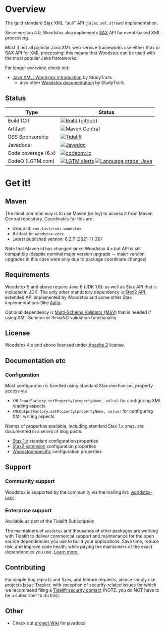 # Overview

The gold standard [Stax](https://en.wikipedia.org/wiki/StAX) XML "pull" API (`javax.xml.stream`) implementation.

Since version 4.0, Woodstox also implements [SAX](https://en.wikipedia.org/wiki/Simple_API_for_XML) API for event-based XML processing.

Most if not all popular Java XML web service frameworks use either Stax or
SAX API for XML processing: this means that Woodstox can be used with the
most popular Java frameworks.

For longer overview, check out:

* [Java XML: Woodstox Introduction](https://www.studytrails.com/2016/09/12/java-xml-woodstox-introduction/) by StudyTrails
    * also other [Woodstox documentation](https://www.studytrails.com/category/java/xml/woodstox/) by StudyTrails

## Status

| Type | Status |
| ---- | ------ |
| Build (CI) | [![Build (github)](https://github.com/FasterXML/woodstox/actions/workflows/main.yml/badge.svg)](https://github.com/FasterXML/woodstox/actions/workflows/main.yml) |
| Artifact |  [![Maven Central](https://maven-badges.herokuapp.com/maven-central/com.fasterxml.woodstox/woodstox-core/badge.svg)](https://maven-badges.herokuapp.com/maven-central/com.fasterxml.woodstox/woodstox-core/) |
| OSS Sponsorship | [![Tidelift](https://tidelift.com/badges/package/maven/com.fasterxml.woodstox:woodstox-core)](https://tidelift.com/subscription/pkg/maven-com-fasterxml-woodstox-woodstox-core?utm_source=maven-com-fasterxml-woodstox-woodstox-core&utm_medium=referral&utm_campaign=readme) |
| Javadocs | [![Javadoc](https://javadoc.io/badge/com.fasterxml.woodstox/woodstox-core.svg)](http://www.javadoc.io/doc/com.fasterxml.woodstox/woodstox-core)
| Code coverage (6.x) | [![codecov.io](https://codecov.io/github/FasterXML/woodstox/coverage.svg?branch=master)](https://codecov.io/github/FasterXML/woodstox?branch=master) |
| CodeQ (LGTM.com) | [![LGTM alerts](https://img.shields.io/lgtm/alerts/g/FasterXML/woodstox.svg?logo=lgtm&logoWidth=18)](https://lgtm.com/projects/g/FasterXML/woodstox/alerts/) [![Language grade: Java](https://img.shields.io/lgtm/grade/java/g/FasterXML/woodstox.svg?logo=lgtm&logoWidth=18)](https://lgtm.com/projects/g/FasterXML/woodstox/context:java) |

# Get it!

## Maven

The most common way is to use Maven (or Ivy) to access it from Maven Central repository.
Coordinates for this are:

* Group id: `com.fasterxml.woodstox`
* Artifact id: `woodstox-core`
* Latest published version: 6.2.7 (2021-11-20)

Note that Maven id has changed since Woodstox 4.x but API is still compatible (despite nominal major version upgrade -- major version upgrades in this case were only due to package coordinate changes)

## Requirements

Woodstox 5 and above require Java 6 (JDK 1.6); as well as Stax API that is included in JDK.
The only other mandatory dependency is [Stax2 API](../../../stax2-api), extended API implemented
by Woodstox and some other Stax implementations (like [Aalto](../../../aalto-xml).

Optional dependency is [Multi-Schema Validator (MSV)](https://github.com/kohsuke/msv) that is needed if
using XML Schema or RelaxNG validation functionality

## License

Woodstox 4.x and above licensed under [Apache 2](http://www.apache.org/licenses/LICENSE-2.0.txt) license.

## Documentation etc

### Configuration

Most configuration is handled using standard Stax mechanism, property access via

* `XMLInputFactory.setProperty(propertyName, value)` for configuring XML reading aspects
* `XMLOutputFactory.setProperty(propertyName, value)` for configuring XML writing aspects

Names of properties available, including standard Stax 1.x ones, are documented in a series of blog posts:

* [Stax 1.x](https://medium.com/@cowtowncoder/configuring-woodstox-xml-parser-basic-stax-properties-39bdf88c18ec) standard configuration properties
* [Stax2 extension](https://medium.com/@cowtowncoder/configuring-woodstox-xml-parser-stax2-properties-c80ef5a32ef1) configuration properties
* [Woodstox-specific](https://medium.com/@cowtowncoder/configuring-woodstox-xml-parser-woodstox-specific-properties-1ce5030a5173) configuration properties

## Support

### Community support

Woodstox is supported by the community via the mailing list:
[woodstox-user](https://groups.google.com/forum/#!forum/woodstox-user)

### Enterprise support

Available as part of the Tidelift Subscription.

The maintainers of `woodstox` and thousands of other packages are working with Tidelift to deliver commercial support and maintenance for the open source dependencies you use to build your applications. Save time, reduce risk, and improve code health, while paying the maintainers of the exact dependencies you use. [Learn more.](https://tidelift.com/subscription/pkg/maven-com-fasterxml-woodstox-woodstox-core?utm_source=maven-com-fasterxml-woodstox-woodstox-core&utm_medium=referral&utm_campaign=enterprise&utm_term=repo)

## Contributing

For simple bug reports and fixes, and feature requests, please simply use projects
[Issue Tracker](../../issues), with exception of security-related issues for which
we recommend filing a
[Tidelift security contact](https://tidelift.com/security) (NOTE: you do NOT have to be
a subscriber to do this).

## Other

* Check out [project Wiki](../../wiki) for javadocs

